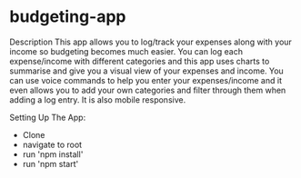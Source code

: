 # budgeting-app

Description
This app allows you to log/track your expenses along with your income so budgeting becomes much easier.  You can log each expense/income with different categories and this app uses charts to summarise and give you a visual view of your expenses and income. You can use voice commands to help you enter your expenses/income and it even allows you to add your own categories and filter through them when adding a log entry. It is also mobile responsive.


Setting Up The App:

- Clone
- navigate to root
- run 'npm install'
- run 'npm start'
